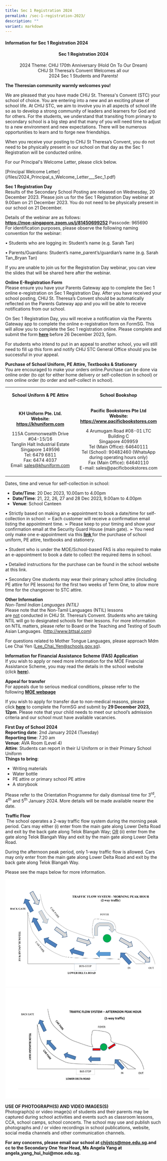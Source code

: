 ```yaml
---
title: Sec 1 Registration 2024
permalink: /sec-1-registration-2023/
description: ""
variant: markdown
---
```

<h4><strong>Information for Sec 1 Registration 2024</strong></h4>
<h4 style="text-align: center;">Sec 1 Registration 2024</h4>
<p style="text-align: center;">2024 Theme: CHIJ 170th Anniversary (Hold On To Our Dream)<br>CHIJ St Theresa’s Convent Welcomes all our<br>2024 Sec 1 Students and Parents!</p>
<p><strong>The Theresian community warmly welcomes you!</strong></p>
<p>We are pleased that you have made CHIJ St. Theresa's Convent (STC) your school of choice. You are entering into a new and an exciting phase of school life. At CHIJ STC, we aim to involve you in all aspects of school life so as to develop a strong community of leaders and learners for God and for others.&nbsp;For the students, we understand that transiting from primary to secondary school is a big step and that many of you will need time to adjust to a new environment and new expectations. There will be numerous opportunities to learn and to forge new friendships.</p>
<!--<img src="/images/sec1.jpg">-->
<p>When you receive your posting to CHIJ St Theresa’s Convent, you&nbsp;do not need to be physically present&nbsp;in our school on that day as the Sec 1 Registration will be conducted online.</p>
<p>For our Principal's Welcome Letter, please click below.</p>
[Principal Welcome Letter](/files/2024_Principal_s_Welcome_Letter___Sec_1.pdf)
<p><strong>Sec 1 Registration Day<br></strong>Results of the Secondary School Posting are released on Wednesday, 20 December 2023. Please join us for the Sec 1 Registration Day webinar at 9.00am on 21 December 2023. You do not need to be physically present in our school on 21 December.
</p><p>Details of the webinar are as follows:
<br>
<a href="https://moe-singapore.zoom.us/j/81450699252"><strong>https://moe-singapore.zoom.us/j/81450699252</strong></a>																									
	Passcode: 965690
<br>	
For identification purposes, please observe the following naming convention for the webinar:
	
• Students who are logging in: Student’s name (e.g. Sarah Tan)
	
• Parents/Guardians: Student’s name_parent’s/guardian’s name (e.g. Sarah Tan_Bryan Tan)
	
If you are unable to join us for the Registration Day webinar, you can view the slides that will be shared here after the webinar.
</p><p><strong>Online E-Registration Form</strong><br>Please ensure you have your Parents Gateway app to complete the Sec 1 online e-registration on Sec 1 Registration Day. After you have received your school posting, CHIJ St. Theresa’s Convent should be automatically reflected on the Parents Gateway app and you will be able to receive notifications from our school.</p>
<p>On Sec 1 Registration Day, you will receive a notification via the Parents Gateway app to complete the online e-registration form on FormSG. This will allow you to complete the Sec 1 registration online. Please complete and submit the form&nbsp;<a href="https://form.gov.sg/65814ab51a441c00115f3144"><strong>here</strong></a> before 26 December 2023, 5pm.</p>
<p>For students who intend to put in an appeal to another school, you will still need to fill up this form and notify CHIJ STC General Office should you be successful in your appeal.</p>
<p><strong>Purchase of School Uniform, PE Attire, Textbooks &amp; Stationery<br></strong>You are encouraged to make your orders online.Purchase can be done via online order (to opt for either home delivery or self-collection in school) or non online order (to order and self-collect in school).</p>
<table width="623">
<tbody>
<tr>
<td style="text-align: center;" width="293">
<p><strong>School Uniform &amp; PE Attire</strong></p>
</td>
<td style="text-align: center;" width="331">
<p><strong>School Bookshop</strong></p>
</td>
</tr>
<tr>
<td style="text-align: center;" width="293">
<p><strong>KH Uniform Pte. Ltd.<br></strong><strong>Website: <a href="https://khuniform.com">https://khuniform.com</a></strong></p>
<p>115A Commonwealth Drive #04-15/16<br>Tanglin Halt Industrial Estate<br>Singapore 149596<br>Tel: 6479 6811<br>Fax: 6474 4037<br>Email:&nbsp;<a href="mailto:sales@khuniform.com">sales@khuniform.com</a></p>
</td>
<td style="text-align: center;" width="331">
<p><strong>Pacific Bookstores Pte Ltd<br></strong><strong>Website: <a href="https://www.pacificbookstores.com">https://www.pacificbookstores.com</a></strong></p>
<p>4 Arumugam Road #08-01 LTC Building C<br>Singapore 409959<br>Tel (Main Office): 64640111<br>Tel (School): 90482460 (WhatsApp during operating hours only)<br>Fax (Main Office): 64640110<br>E-mail: sales@pacificbookstores.com</p>
</td>
</tr>
</tbody>
</table>
<p>Dates, time and venue for self-collection in school:</p>
<ul>
<li><strong>Date/Time</strong>: 20 Dec 2023, 10.00am to 4.00pm</li>
<li><strong>Date/Time</strong>: 21, 22, 26, 27 and 28 Dec 2023, 9.00am to 4.00pm</li>
<li><strong>Venue</strong>: School Canteen</li>
</ul>
• Strictly based on making an e-appointment to book a date/time for self-collection in school: ➢ Each customer will receive a confirmation email listing the appointment time. 
➢ Please keep to your timing and show your confirmation email at the Security Guard House (main gate). 
➢ You need only make one e-appointment via this <a href="https://www.picktime.com/stc2023"><strong>link </strong></a>for the purchase of school uniform, PE attire, textbooks and stationery.

• Student who is under the MOE/School-based FAS is also required to make an e-appointment to book a date to collect the required items in school.

• Detailed instructions for the purchase can be found in the school website at this link.

• Secondary One students may wear their primary school attire (including PE attire for PE lessons) for the first two weeks of Term One, to allow more time for the changeover to STC attire.
<p><strong>Other Information<br></strong><em>Non-Tamil Indian Languages (NTIL)<br></em>Please note that the Non-Tamil Languages (NTIL) lessons are&nbsp;<u>not</u>&nbsp;conducted in CHIJ St. Theresa’s Convent. Students who are taking NTIL will go to designated schools for their lessons. For more information on NTIL matters, please refer to Board or the Teaching and Testing of South Asian Languages. (<a href="http://www.bttsal.com/">http://www.bttsal.com</a>)</p>
<p>For questions related to Mother Tongue Languages, please approach Mdm Lee Chai Yen (<a href="mailto:Lee_Chai_Yen@schools.gov.sg">Lee_Chai_Yen@schools.gov.sg</a>).</p>

<p><strong>Information for Financial Assistance Scheme (FAS) Application<br></strong>If you wish to apply or need more information for the MOE Financial Assistance Scheme, you may read the details in the school website (click&nbsp;<a href="/others/home-tab-box/parents/moe-financial-assistance-scheme-fas"><strong>here</strong></a>).</p>
<p><strong>Appeal for transfer</strong><br>For appeals due to serious medical conditions, please refer to the following&nbsp;<a href="https://www.moe.gov.sg/secondary/s1-posting/results/appeal-for-school-transfer"><strong>MOE webpage</strong></a></p>
<p>If you wish to apply for transfer due to non-medical reasons, please click&nbsp;<a href="https://form.gov.sg/65814ad1448a4300128e8b43"><strong>here</strong></a>&nbsp;to complete the FormSG and submit by&nbsp;<strong>29 December 2023, 12pm</strong>. Please note that your child needs to meet our school’s admission criteria and our school must have available vacancies.</p>
<p><strong>First Day of School 2024<br></strong><strong>Reporting date</strong>: 2nd January 2024 (Tuesday)<br><strong>Reporting time</strong>: 7.20 am<br><strong>Venue</strong>: AVA Room (Level 4)<br><strong>Attire</strong>: Students can report in their IJ Uniform or in their Primary School Uniform<br><strong>Things to bring</strong>:</p>
<ul>
<li>Writing materials</li>
<li>Water bottle</li>
<li>PE attire or primary school PE attire</li>
<li>A storybook</li>
</ul>
<p>Please refer to the Orientation Programme for daily dismissal time for 3<sup>rd</sup>, 4<sup>th</sup>&nbsp;and 5<sup>th</sup>&nbsp;January 2024.&nbsp;More details will be made available nearer the date.</p>
<p><strong>Traffic Flow<br></strong>&nbsp;The school operates a 2-way traffic flow system during the morning peak period. Cars may either (i) enter from the main gate along Lower Delta Road and exit by the back gate along Telok Blangah Way;&nbsp;<u>OR</u>&nbsp;(ii) enter from the gate along Telok Blangah Way and exit by the main gate along Lower Delta Road.</p>
<p>During the afternoon peak period, only 1-way traffic flow is allowed. Cars may only enter from the main gate along Lower Delta Road and exit by the back gate along Telok Blangah Way.</p>
<p>Please see the maps below for more information.</p>
<img src="/images/tf11.png">
<img src="/images/tf2.png">


<p><strong>USE OF PHOTOGRAPH(S) AND VIDEO IMAGES(S)<br></strong>Photograph(s) or video image(s) of students and their parents may be captured during school activities and events such as classroom lessons, CCA, school camps, school concerts. The school may use and publish such photographs and / or video recordings in school publications, website, social media channels and other communication channels.</p>
<p><strong>For any concerns, please email our school at&nbsp;</strong><a href="mailto:chijstcs@moe.edu.sg"><strong>chijstcs@moe.edu.sg</strong></a><strong>.and cc to the Secondary One Year Head, Ms Angela Yang at&nbsp; angela_yang_hui_hui@moe.edu.sg.<a href="mailto:angela_yang_hui_hui@moe.edu.sg"></a></strong></p>